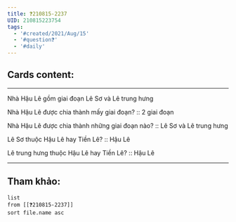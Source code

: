 ```yaml
---
title: ❓210815-2237
UID: 210815223754
tags:
  - '#created/2021/Aug/15'
  - '#question❓'
  - '#daily'
---
```


## Cards content:
---

Nhà Hậu Lê gồm giai đoạn Lê Sơ và Lê trung hưng

Nhà Hậu Lê được chia thành mấy giai đoạn? :: 2 giai đoạn
<!--SR:!2021-09-02,13,270-->

Nhà Hậu Lê được chia thành những giai đoạn nào? :: Lê Sơ và Lê trung hưng
<!--SR:!2021-09-05,16,290-->

Lê Sơ thuộc Hậu Lê hay Tiền Lê? :: Hậu Lê
<!--SR:!2021-08-29,10,270-->

Lê trung hưng thuộc Hậu Lê hay Tiền Lê? :: Hậu Lê
<!--SR:!2021-09-02,13,270-->

---


## Tham khảo:
```dataview
list
from [[❓210815-2237]]
sort file.name asc
```